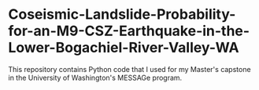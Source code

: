 # Coseismic-Landslide-Probability-for-an-M9-CSZ-Earthquake-in-the-Lower-Bogachiel-River-Valley-WA
This repository contains Python code that I used for my Master's capstone in the University of Washington's MESSAGe program.
